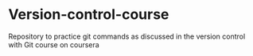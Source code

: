 # Version-control-course
Repository to practice git commands as discussed in the version control with Git course on coursera
